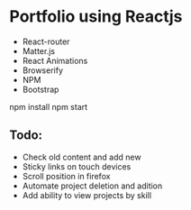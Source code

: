 # Portfolio using Reactjs

- React-router
- Matter.js
- React Animations
- Browserify
- NPM
- Bootstrap
 
npm install
npm start

## Todo:
- Check old content and add new
- Sticky links on touch devices
- Scroll position in firefox 
- Automate project deletion and adition
- Add ability to view projects by skill